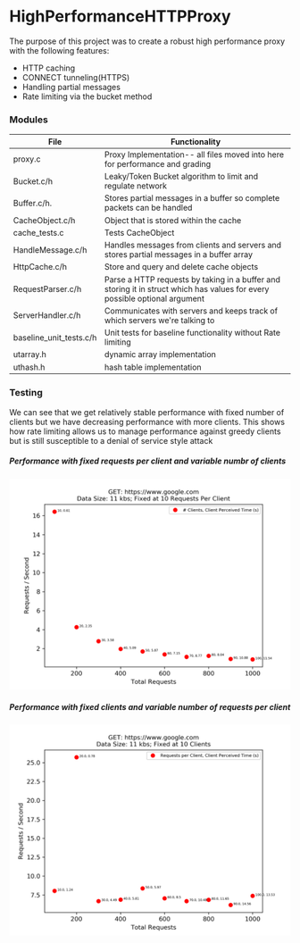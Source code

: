 # HighPerformanceHTTPProxy

The purpose of this project was to create a robust high performance proxy with the following features:
- HTTP caching
- CONNECT tunneling(HTTPS)
- Handling partial messages
- Rate limiting via the bucket method

### Modules
File | Functionality
------------ | -------------
proxy.c| Proxy Implementation-- all files moved into here for performance and grading
Bucket.c/h   | Leaky/Token Bucket algorithm to limit and regulate network
Buffer.c/h.  | Stores partial messages in a buffer so complete packets can be handled
CacheObject.c/h| Object that is stored within the cache
cache_tests.c| Tests CacheObject
HandleMessage.c/h| Handles messages from clients and servers and stores partial messages in a buffer array
HttpCache.c/h| Store and query and delete cache objects
RequestParser.c/h| Parse a HTTP requests by taking in a buffer and storing it in struct which has values for every possible optional argument
ServerHandler.c/h| Communicates with servers and keeps track of which servers we're talking to
baseline_unit_tests.c/h| Unit tests for baseline functionality without Rate limiting
utarray.h| dynamic array implementation
uthash.h| hash table implementation

### Testing
We can see that we get relatively stable performance with fixed number of clients but we have decreasing performance with more clients. This shows how rate limiting allows us to manage performance against greedy clients but is still susceptible to a denial of service style attack

##### Performance with fixed requests per client and variable numbr of clients
![performance with fixed clients](/performance_tests/ten_requests.png)

##### Performance with fixed clients and variable number of requests per client
![performance with fixed clients](/performance_tests/ten_clients.png)
